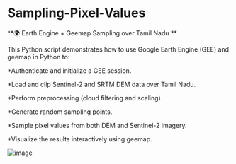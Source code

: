 # Sampling-Pixel-Values

**🌍 Earth Engine + Geemap Sampling over Tamil Nadu
**

This Python script demonstrates how to use Google Earth Engine (GEE) and geemap in Python to:

*Authenticate and initialize a GEE session.

*Load and clip Sentinel-2 and SRTM DEM data over Tamil Nadu.

*Perform preprocessing (cloud filtering and scaling).

*Generate random sampling points.

*Sample pixel values from both DEM and Sentinel-2 imagery.

*Visualize the results interactively using geemap.

![image](https://github.com/user-attachments/assets/598ffafc-8e4c-4653-8efe-24067c0ddc8a)
